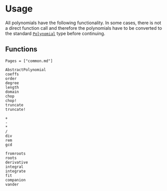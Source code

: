# Usage

All polynomials have the following functionality. In some cases, there is not a direct function call and therefore the polynomials have to be converted to the standard [`Polynomial`](@ref) type before continuing. 

## Functions

```@index
Pages = ["common.md"]
```

```@docs
AbstractPolynomial
coeffs
order
degree
length
domain
chop
chop!
truncate
truncate!
```

```@docs
+
-
*
/
div
rem
gcd
```

```@docs
fromroots
roots
derivative
integral
integrate
fit
companion
vander
```